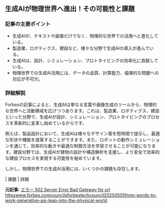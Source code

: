 ## 生成AIが物理世界へ進出！その可能性と課題

### 記事の主要ポイント

* 生成AIが、テキストや画像だけでなく、物理的な世界での活用へと進化している。
* 製造業、ロボティクス、建設など、様々な分野で生成AIの導入が進んでいる。
* 生成AIは、設計、シミュレーション、プロトタイピングの効率化に貢献している。
* 物理世界での生成AI活用には、データの品質、計算能力、倫理的な問題への対応が不可欠。

### 詳細解説

Forbesの記事によると、生成AIは単なる言葉や画像生成のツールから、物理的な世界へと活動領域を広げつつあります。これは、製造業、ロボティクス、建設といった分野で、生成AIが設計、シミュレーション、プロトタイピングのプロセスを革新的に変革し始めているからです。

例えば、製品設計において、生成AIは様々なデザイン案を短時間で提示し、最適な形状や機能を提案することができます。また、ロボットの動作シミュレーションを通じて、効率的な動きや最適な制御方法を学習させることが可能になります。建設分野では、生成AIが建物の設計や構造解析を支援し、より安全で効率的な建設プロセスを実現する可能性を秘めています。

しかし、物理世界での生成AI活用には、いくつかの課題も存在します。

| 課題 | 詳細 

**元記事:** [エラー 502 Server Error Bad Gateway for url httpswww.forbes.comcouncilsforbestechcouncil20250505from-words-to-work-generative-ais-leap-into-the-physical-world](https://www.forbes.com/councils/forbestechcouncil/2025/05/05/from-words-to-work-generative-ais-leap-into-the-physical-world/)